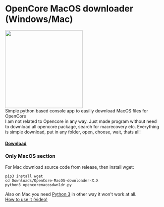 # OpenCore MacOS downloader (Windows/Mac)
 <img src="https://xxanqw.xyz/assets/img/icon.png" width="250px" height="250px"></img><br>
 Simple python based console app to easilly download MacOS files for OpenCore<br>
I am not related to Opencore in any way. Just made program without need to download all opencore package, search for macrecovery etc.
Everything is simple download, put in any folder, open, choose, wait, thats all!
#### <a href="https://github.com/xxanqw/OpenCore-MacOS-downloader/releases">Download</a>

### Only MacOS section
For Mac download source code from release, then install wget:
```
pip3 install wget
cd Downloads/OpenCore-MacOS-downloader-X.X
python3 opencoremacosdwnldr.py
```
Also on Mac you need <a href=python.org/downloads/>Python 3</a> in other way it won't work at all.<br><a href="https://youtu.be/WQB56K-zFjE">How to use it (video)</a>
